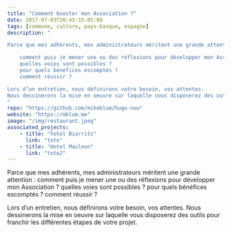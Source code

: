 ```yaml
---
title: "Comment booster mon Association ?"
date: 2017-07-03T20:43:15-05:00
tags: [commune, culture, pays-basque, espagne]
description: "

Parce que mes adhérents, mes administrateurs méritent une grande attention :

    comment puis je mener une ou des réflexions pour développer mon Association ?
    quelles voies sont possibles ?
    pour quels bénéfices escomptés ?
    comment réussir ?

Lors d’un entretien, nous définirons votre besoin, vos attentes.
Nous dessinerons la mise en oeuvre sur laquelle vous disposerez des outils pour franchir les différentes étapes de votre projet.
"
repo: "https://github.com/mikeblum/hugo-now"
website: "https://mblum.me"
image: "/img/restaurant.jpeg"
associated_projects: 
    - title: "hotel Biarritz"
      link: "toto"
    - title: "Hotel Mauleon"
      link: "toto2"
---
```


Parce que mes adhérents, mes administrateurs méritent une grande attention :
    comment puis je mener une ou des réflexions pour développer mon Association ?
    quelles voies sont possibles ?
    pour quels bénéfices escomptés ?
    comment réussir ?

Lors d’un entretien, nous définirons votre besoin, vos attentes.
Nous dessinerons la mise en oeuvre sur laquelle vous disposerez des outils pour franchir les différentes étapes de votre projet.

